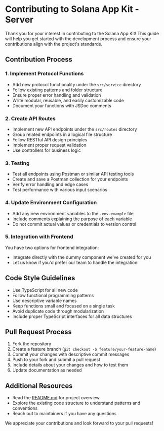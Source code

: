 # Contributing to Solana App Kit - Server

Thank you for your interest in contributing to the Solana App Kit! This guide will help you get started with the development process and ensure your contributions align with the project's standards.

## Contribution Process

### 1. Implement Protocol Functions
- Add new protocol functionality under the `src/service` directory
- Follow existing patterns and folder structure
- Ensure proper error handling and validation
- Write modular, reusable, and easily customizable code
- Document your functions with JSDoc comments

### 2. Create API Routes
- Implement new API endpoints under the `src/routes` directory
- Group related endpoints in a logical file structure
- Follow RESTful API design principles
- Implement proper request validation
- Use controllers for business logic

### 3. Testing
- Test all endpoints using Postman or similar API testing tools
- Create and save a Postman collection for your endpoints
- Verify error handling and edge cases
- Test performance with various input scenarios

### 4. Update Environment Configuration
- Add any new environment variables to the `.env.example` file
- Include comments explaining the purpose of each variable
- Do not commit actual values or credentials to version control

### 5. Integration with Frontend
You have two options for frontend integration:
- Integrate directly with the dummy component we've created for you
- Let us know if you'd prefer our team to handle the integration

## Code Style Guidelines

- Use TypeScript for all new code
- Follow functional programming patterns
- Use descriptive variable names
- Keep functions small and focused on a single task
- Avoid duplicate code through modularization
- Include proper TypeScript interfaces for all data structures

## Pull Request Process

1. Fork the repository
2. Create a feature branch (`git checkout -b feature/your-feature-name`)
3. Commit your changes with descriptive commit messages
4. Push to your fork and submit a pull request
5. Include details about your changes and how to test them
6. Update documentation as needed

## Additional Resources

- Read the [README.md](./README.md) for project overview
- Explore the existing code structure to understand patterns and conventions
- Reach out to maintainers if you have any questions

We appreciate your contributions and look forward to your pull requests! 